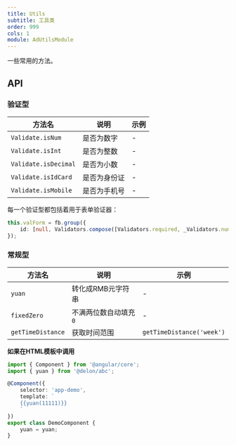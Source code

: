```yaml
---
title: Utils
subtitle: 工具类
order: 999
cols: 1
module: AdUtilsModule
---
```


一些常用的方法。

## API

### 验证型

方法名 | 说明 | 示例
----|------|-----
`Validate.isNum` | 是否为数字 | -
`Validate.isInt` | 是否为整数 | -
`Validate.isDecimal` | 是否为小数 | -
`Validate.isIdCard` | 是否为身份证 | -
`Validate.isMobile` | 是否为手机号 | -

每一个验证型都包括着用于表单验证器：

```ts
this.valForm = fb.group({
    id: [null, Validators.compose([Validators.required, _Validators.num])]
});
```

### 常规型

方法名 | 说明 | 示例
----|------|-----
`yuan` | 转化成RMB元字符串 | -
`fixedZero` | 不满两位数自动填充 `0` | -
`getTimeDistance` | 获取时间范围 | `getTimeDistance('week')`

**如果在HTML模板中调用**

```ts
import { Component } from '@angular/core';
import { yuan } from '@delon/abc';

@Component({
    selector: 'app-demo',
    template: `
    {{yuan(11111)}}
    `
})
export class DemoComponent {
    yuan = yuan;
}
```
